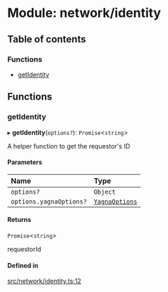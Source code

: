 # Module: network/identity

## Table of contents

### Functions

- [getIdentity](network_identity#getidentity)

## Functions

### getIdentity

▸ **getIdentity**(`options?`): `Promise`\<`string`\>

A helper function to get the requestor's ID

#### Parameters

| Name | Type |
| :------ | :------ |
| `options?` | `Object` |
| `options.yagnaOptions?` | [`YagnaOptions`](executor_executor#yagnaoptions) |

#### Returns

`Promise`\<`string`\>

requestorId

#### Defined in

[src/network/identity.ts:12](https://github.com/golemfactory/golem-js/blob/614ea72/src/network/identity.ts#L12)
